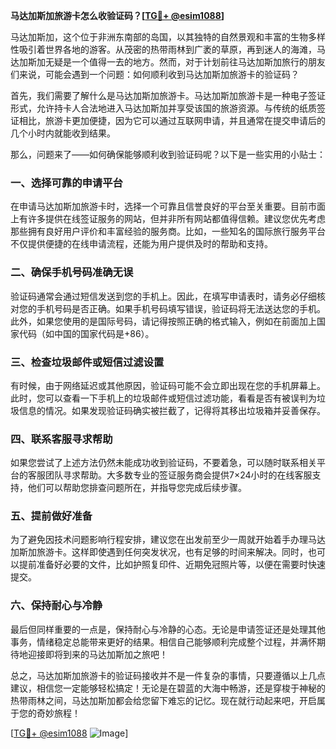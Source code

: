 **马达加斯加旅游卡怎么收验证码？[[TG💪+ @esim1088](https://t.me/s/esim1088)]**

马达加斯加，这个位于非洲东南部的岛国，以其独特的自然景观和丰富的生物多样性吸引着世界各地的游客。从茂密的热带雨林到广袤的草原，再到迷人的海滩，马达加斯加无疑是一个值得一去的地方。然而，对于计划前往马达加斯加旅行的朋友们来说，可能会遇到一个问题：如何顺利收到马达加斯加旅游卡的验证码？

首先，我们需要了解什么是马达加斯加旅游卡。马达加斯加旅游卡是一种电子签证形式，允许持卡人合法地进入马达加斯加并享受该国的旅游资源。与传统的纸质签证相比，旅游卡更加便捷，因为它可以通过互联网申请，并且通常在提交申请后的几个小时内就能收到结果。

那么，问题来了——如何确保能够顺利收到验证码呢？以下是一些实用的小贴士：

### 一、选择可靠的申请平台

在申请马达加斯加旅游卡时，选择一个可靠且信誉良好的平台至关重要。目前市面上有许多提供在线签证服务的网站，但并非所有网站都值得信赖。建议您优先考虑那些拥有良好用户评价和丰富经验的服务商。比如，一些知名的国际旅行服务平台不仅提供便捷的在线申请流程，还能为用户提供及时的帮助和支持。

### 二、确保手机号码准确无误

验证码通常会通过短信发送到您的手机上。因此，在填写申请表时，请务必仔细核对您的手机号码是否正确。如果手机号码填写错误，验证码将无法送达您的手机。此外，如果您使用的是国际号码，请记得按照正确的格式输入，例如在前面加上国家代码（如中国的国家代码是+86）。

### 三、检查垃圾邮件或短信过滤设置

有时候，由于网络延迟或其他原因，验证码可能不会立即出现在您的手机屏幕上。此时，您可以查看一下手机上的垃圾邮件或短信过滤功能，看看是否有被误判为垃圾信息的情况。如果发现验证码确实被拦截了，记得将其移出垃圾箱并妥善保存。

### 四、联系客服寻求帮助

如果您尝试了上述方法仍然未能成功收到验证码，不要着急，可以随时联系相关平台的客服团队寻求帮助。大多数专业的签证服务商会提供7×24小时的在线客服支持，他们可以帮助您排查问题所在，并指导您完成后续步骤。

### 五、提前做好准备

为了避免因技术问题影响行程安排，建议您在出发前至少一周就开始着手办理马达加斯加旅游卡。这样即使遇到任何突发状况，也有足够的时间来解决。同时，也可以提前准备好必要的文件，比如护照复印件、近期免冠照片等，以便在需要时快速提交。

### 六、保持耐心与冷静

最后但同样重要的一点是，保持耐心与冷静的心态。无论是申请签证还是处理其他事务，情绪稳定总能带来更好的结果。相信自己能够顺利完成整个过程，并满怀期待地迎接即将到来的马达加斯加之旅吧！

总之，马达加斯加旅游卡的验证码接收并不是一件复杂的事情，只要遵循以上几点建议，相信您一定能够轻松搞定！无论是在碧蓝的大海中畅游，还是穿梭于神秘的热带雨林之间，马达加斯加都会给您留下难忘的记忆。现在就行动起来吧，开启属于您的奇妙旅程！

[[TG💪+ @esim1088](https://t.me/s/esim1088) ![Image](https://i.postimg.cc/4NQfJmqS/Snipaste-2025-05-13-00-14-12.png)]